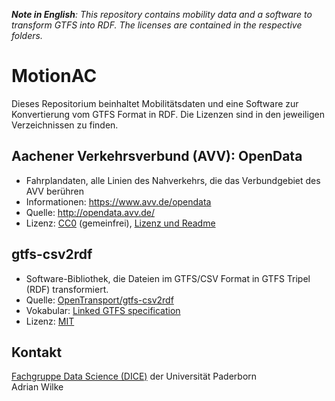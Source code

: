 _**Note in English**: This repository contains mobility data and a software to transform GTFS into RDF. The licenses are contained in the respective folders._

# MotionAC

Dieses Repositorium beinhaltet Mobilitätsdaten und eine Software zur Konvertierung vom GTFS Format in RDF. Die Lizenzen sind in den jeweiligen Verzeichnissen zu finden.

## Aachener Verkehrsverbund (AVV): OpenData

- Fahrplandaten, alle Linien des Nahverkehrs, die das Verbundgebiet des AVV berühren
- Informationen: https://www.avv.de/opendata
- Quelle: http://opendata.avv.de/
- Lizenz: [CC0](https://creativecommons.org/publicdomain/zero/1.0/deed.de) (gemeinfrei), [Lizenz und Readme](https://github.com/dice-group/MotionAC/blob/master/avv/lizenz_und_readme.txt)

## gtfs-csv2rdf

- Software-Bibliothek, die Dateien im GTFS/CSV Format in GTFS Tripel (RDF) transformiert.
- Quelle: [OpenTransport/gtfs-csv2rdf](https://github.com/OpenTransport/gtfs-csv2rdf)
- Vokabular: [Linked GTFS specification](https://github.com/OpenTransport/linked-gtfs/blob/master/spec.md)
- Lizenz: [MIT](https://github.com/dice-group/MotionAC/blob/master/gtfs-csv2rdf/README.md)

## Kontakt

[Fachgruppe Data Science (DICE)](https://dice-research.org/) der Universität Paderborn  
Adrian Wilke